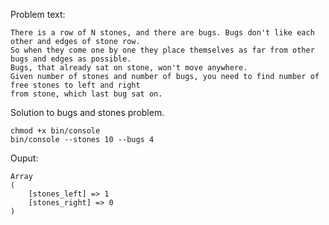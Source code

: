 Problem text:

    There is a row of N stones, and there are bugs. Bugs don't like each other and edges of stone row.
    So when they come one by one they place themselves as far from other bugs and edges as possible.
    Bugs, that already sat on stone, won't move anywhere.
    Given number of stones and number of bugs, you need to find number of free stones to left and right
    from stone, which last bug sat on.

Solution to bugs and stones problem.

    chmod +x bin/console
    bin/console --stones 10 --bugs 4
    

Ouput:

    Array
    (
        [stones_left] => 1
        [stones_right] => 0
    )
